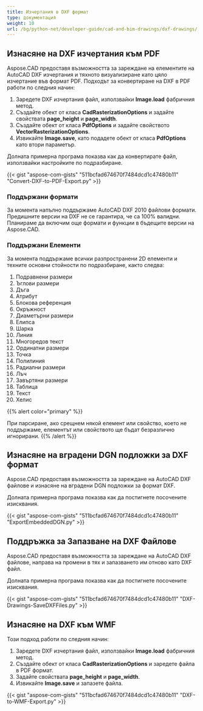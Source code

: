 ```yaml
---
title: Изчертания в DXF формат
type: документация
weight: 10
url: /bg/python-net/developer-guide/cad-and-bim-drawings/dxf-drawings/
---
```


## **Изнасяне на DXF изчертания към PDF**

Aspose.CAD предоставя възможността за зареждане на елементите на AutoCAD DXF изчертания и тяхното визуализиране като цяло изчертание във формат PDF. Подходът за конвертиране на DXF в PDF работи по следния начин:

1. Заредете DXF изчертания файл, използвайки **Image.load** фабричния метод.
1. Създайте обект от класа **CadRasterizationOptions** и задайте свойствата **page_height** и **page_width**.
1. Създайте обект от класа **PdfOptions** и задайте свойството **VectorRasterizationOptions**.
1. Извикайте **Image.save**, като подадете обект от класа **PdfOptions** като втори параметър.

Долната примерна програма показва как да конвертирате файл, използвайки настройките по подразбиране.

{{< gist "aspose-com-gists" "511bcfad674670f7484dcd1c47480b11" "Convert-DXF-to-PDF-Export.py" >}}

### **Поддържани формати**

За момента напълно поддържаме AutoCAD DXF 2010 файлови формати. Предишните версии на DXF не се гарантира, че са 100% валидни. Планираме да включим още формати и функции в бъдещите версии на Aspose.CAD.

### **Поддържани Елементи**

За момента поддържаме всички разпространени 2D елементи и техните основни стойности по подразбиране, както следва:

1. Подравнени размери
1. Ъглови размери
1. Дъга
1. Атрибут
1. Блокова референция
1. Окръжност
1. Диаметърни размери
1. Елипса
1. Шарка
1. Линия
1. Многоредов текст
1. Ординатни размери
1. Точка
1. Полилиния
1. Радиални размери
1. Лъч
1. Завъртяни размери
1. Таблица
1. Текст
1. Хелис

{{% alert color="primary" %}}
  
При парсиране, ако срещнем някой елемент или свойство, което не поддържаме, елементът или свойството ще бъдат безразлично игнорирани.
{{% /alert %}}

## **Изнасяне на вградени DGN подложки за DXF формат**

Aspose.CAD предоставя възможността за зареждане на AutoCAD DXF файлове и изнасяне на вградени DGN подложки за формат DXF.

Долната примерна програма показва как да постигнете посочените изисквания.

{{< gist "aspose-com-gists" "511bcfad674670f7484dcd1c47480b11" "ExportEmbeddedDGN.py" >}}

## **Поддръжка за Запазване на DXF Файлове**

Aspose.CAD предоставя възможността за зареждане на AutoCAD DXF файлове, направа на промени в тях и запазването им отново като DXF файл.

Долната примерна програма показва как да постигнете посочените изисквания.

{{< gist "aspose-com-gists" "511bcfad674670f7484dcd1c47480b11" "DXF-Drawings-SaveDXFFiles.py" >}}

## **Изнасяне на DXF към WMF**

Този подход работи по следния начин:

1. Заредете DXF изчертания файл, използвайки **Image.load** фабричния метод.
1. Създайте обект от класа **CadRasterizationOptions** и заредете файла в PDF формат.
1. Задайте свойствата **page_height** и **page_width**.
1. Извикайте **Image.save** и запазете файла.

{{< gist "aspose-com-gists" "511bcfad674670f7484dcd1c47480b11" "DXF-to-WMF-Export.py" >}}
